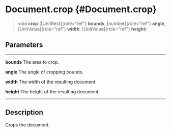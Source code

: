 Document.crop {#Document.crop}
=============

> void **crop** ([UnitRect]{role="ref"} **bounds**, [number]{role="ref"}
> **angle**, [UnitValue]{role="ref"} **width**, [UnitValue]{role="ref"}
> **height**)

Parameters
----------

  ------------ ---------------------------------------
  **bounds**   The area to crop.

  **angle**    The angle of cropping bounds.

  **width**    The width of the resulting document.

  **height**   The height of the resulting document.
  ------------ ---------------------------------------

Description
-----------

Crops the document.
